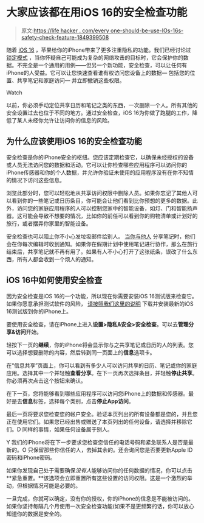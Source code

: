 # 大家应该都在用iOS 16的安全检查功能

> 原文:[https://life hacker . com/every one-should-be-use-IOs-16s-safety-check-feature-1849399508](https://lifehacker.com/everyone-should-be-using-ios-16s-safety-check-feature-1849399508)

随着 [iOS 16](https://lifehacker.com/the-best-new-features-in-ios-16-and-ipados-16-1849023814) ，苹果给你的iPhone带来了更多注重隐私的功能。我们已经讨论过 [锁定模式](https://lifehacker.com/how-to-use-lockdown-mode-on-ios-16-and-macos-ventura-1849179969) ，当你怀疑自己可能成为复杂的网络攻击的目标时，它会保护你的数据。不完全是一个通用的用例——但另一个新功能，安全检查，可以让任何有iPhone的人受益。它可以让您快速查看谁有权访问您设备上的数据— 包括您的位置、共享笔记和家庭访问— 并立即撤销这些权限。

Watch

以前，你必须手动定位共享日历和笔记之类的东西，一次删除一个人。所有其他的安全设置过去也位于不同的地方。通过安全检查，iOS 16为你做了跑腿的工作，降低了某人未经你允许让访问你的信息的风险。

## 为什么应该使用iOS 16的安全检查功能

安全检查是你的iPhone安全的枢纽。您应该定期检查它，以确保未经授权的设备或人员无法访问您的数据和活动。它可以让你检查哪些应用程序可以访问你的iPhone传感器和你的个人数据，并允许你验证未使用的应用程序没有在你不知情的情况下访问这些信息。

浏览此部分时，您可以轻松地从共享访问权限中删除人员。如果你忘记了其他人可以看到你的一些笔记或日历条目，你可能会让他们看到比你预想的更多的数据。此外，访问您的家庭应用程序的人可以控制您家中的智能设备，如灯、门和智能扬声器。这可能会导致不想要的情况，比如你的前任可以看到你的购物清单或计划好的旅行，或者摆弄你家里的智能设备。

安全检查也可以阻止你不小心发垃圾邮件给别人。 [当你与他人](https://lifehacker.com/how-to-use-apple-notes-to-have-secret-chats-with-others-1849112538) 分享笔记时，他们会在你每次编辑时收到通知。如果你在假期计划中使用笔记进行协作，那么在旅行结束后，共享笔记就不再有用了。如果有人不小心打开了这张纸条，误改了什么东西，所有人都会收到一个烦人的通知。

## iOS 16中如何使用安全检查

因为安全检查是iOS 16的一个功能，所以现在你需要安装iOS 16测试版来检查它。如果你愿意承担测试软件的风险， [请按照我们这里的说明](https://lifehacker.com/how-to-install-the-ios-16-and-ipados-16-betas-1849023051) 下载并安装最新的iOS 16测试版到你的iPhone上。

要使用安全检查，请在iPhone上进入**设置>隐私&安全>安全检查**。可以去**管理分享&访问**开始。

轻按下一页的**继续**，你的iPhone将会显示你与之共享笔记或日历的人的列表。您可以选择想要删除的内容，然后转到同一页面上的**信息**选项卡。

在“信息共享”页面上，你可以看到有多少人可以访问共享的日历、笔记或你的家庭应用。选择其中一个并轻触**查看分享**。在下一页再次选择条目，并轻触**停止共享**。你必须再次点击这个按钮来确认。

在下一页，您将能够看到哪些应用程序可以访问您iPhone上的数据和传感器。最好是去**信息**标签，选择每个类别，点击**停止App访问**。

最后一页将要求您检查您的帐户安全。验证本页列出的所有设备都是您的，并且您正在使用它们。如果您已经出售或赠送了本页列出的任何设备，请选择并移除它们。D 同样的事情，如果任何设备属于别人。

Y 我们的iPhone将在下一步要求您检查您信任的电话号码和紧急联系人是否是最新的。O 只保留那些你信任的人，去掉其余的。还会询问您是否要更新Apple ID密码和iPhone密码。

如果你发现自己处于需要确保*没有人*能够访问你的任何数据的情况，你可以点击**紧急重置。**该选项会立即重置所有这些设置的访问权限。这是一个激烈的举动，但根据情况可能是必要的。

一旦完成，你就可以确定，没有你的授权，你的iPhone的信息是不能被访问的。如果你坚持每隔几个月使用一次安全检查功能(如果不是更频繁的话，你可以放心知道你的数据是安全的。
